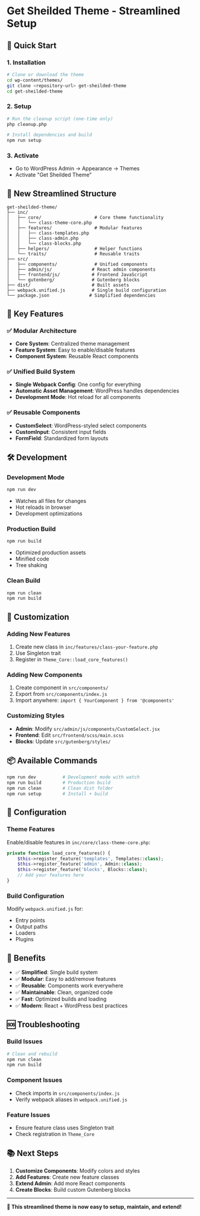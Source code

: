 # Get Sheilded Theme - Streamlined Setup

## 🚀 Quick Start

### 1. Installation
```bash
# Clone or download the theme
cd wp-content/themes/
git clone <repository-url> get-sheilded-theme
cd get-sheilded-theme
```

### 2. Setup
```bash
# Run the cleanup script (one-time only)
php cleanup.php

# Install dependencies and build
npm run setup
```

### 3. Activate
- Go to WordPress Admin → Appearance → Themes
- Activate "Get Sheilded Theme"

## 📁 New Streamlined Structure

```
get-sheilded-theme/
├── inc/
│   ├── core/                    # Core theme functionality
│   │   └── class-theme-core.php
│   ├── features/                # Modular features
│   │   ├── class-templates.php
│   │   ├── class-admin.php
│   │   └── class-blocks.php
│   ├── helpers/                 # Helper functions
│   └── traits/                  # Reusable traits
├── src/
│   ├── components/              # Unified components
│   ├── admin/js/               # React admin components
│   ├── frontend/js/            # Frontend JavaScript
│   └── gutenberg/              # Gutenberg blocks
├── dist/                       # Built assets
├── webpack.unified.js          # Single build configuration
└── package.json               # Simplified dependencies
```

## 🎯 Key Features

### ✅ Modular Architecture
- **Core System**: Centralized theme management
- **Feature System**: Easy to enable/disable features
- **Component System**: Reusable React components

### ✅ Unified Build System
- **Single Webpack Config**: One config for everything
- **Automatic Asset Management**: WordPress handles dependencies
- **Development Mode**: Hot reload for all components

### ✅ Reusable Components
- **CustomSelect**: WordPress-styled select components
- **CustomInput**: Consistent input fields
- **FormField**: Standardized form layouts

## 🛠️ Development

### Development Mode
```bash
npm run dev
```
- Watches all files for changes
- Hot reloads in browser
- Development optimizations

### Production Build
```bash
npm run build
```
- Optimized production assets
- Minified code
- Tree shaking

### Clean Build
```bash
npm run clean
npm run build
```

## 🎨 Customization

### Adding New Features
1. Create new class in `inc/features/class-your-feature.php`
2. Use Singleton trait
3. Register in `Theme_Core::load_core_features()`

### Adding New Components
1. Create component in `src/components/`
2. Export from `src/components/index.js`
3. Import anywhere: `import { YourComponent } from '@components'`

### Customizing Styles
- **Admin**: Modify `src/admin/js/components/CustomSelect.jsx`
- **Frontend**: Edit `src/frontend/scss/main.scss`
- **Blocks**: Update `src/gutenberg/styles/`

## 📦 Available Commands

```bash
npm run dev          # Development mode with watch
npm run build        # Production build
npm run clean        # Clean dist folder
npm run setup        # Install + build
```

## 🔧 Configuration

### Theme Features
Enable/disable features in `inc/core/class-theme-core.php`:

```php
private function load_core_features() {
    $this->register_feature('templates', Templates::class);
    $this->register_feature('admin', Admin::class);
    $this->register_feature('blocks', Blocks::class);
    // Add your features here
}
```

### Build Configuration
Modify `webpack.unified.js` for:
- Entry points
- Output paths
- Loaders
- Plugins

## 🎉 Benefits

- ✅ **Simplified**: Single build system
- ✅ **Modular**: Easy to add/remove features
- ✅ **Reusable**: Components work everywhere
- ✅ **Maintainable**: Clean, organized code
- ✅ **Fast**: Optimized builds and loading
- ✅ **Modern**: React + WordPress best practices

## 🆘 Troubleshooting

### Build Issues
```bash
# Clean and rebuild
npm run clean
npm run build
```

### Component Issues
- Check imports in `src/components/index.js`
- Verify webpack aliases in `webpack.unified.js`

### Feature Issues
- Ensure feature class uses Singleton trait
- Check registration in `Theme_Core`

## 📚 Next Steps

1. **Customize Components**: Modify colors and styles
2. **Add Features**: Create new feature classes
3. **Extend Admin**: Add more React components
4. **Create Blocks**: Build custom Gutenberg blocks

---

**🎯 This streamlined theme is now easy to setup, maintain, and extend!**
